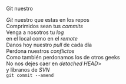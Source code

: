 Git nuestro
<p><em>Git</em> nuestro que estas en los repos<br />
Comprimidos sean tus <em>commits</em><br/>
Venga a nosotros tu <em>log</em><br/>
en el local como en el <em>remote</em><br/>
Danos hoy nuestro <em>pull</em> de cada día<br/>
Perdona nuestros <em>conflictos</em><br/> 
Como también perdonamos los de otros geeks<br/>
No nos dejes caer en <em>detached HEAD</em>><br/>
y líbranos de <em> SVN</em><br/>
<code>git commit --amend</code></p>

